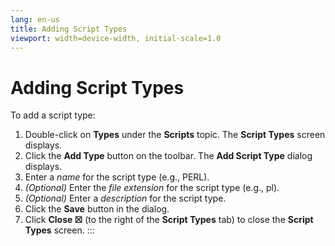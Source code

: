 ```yaml
---
lang: en-us
title: Adding Script Types
viewport: width=device-width, initial-scale=1.0
---
```


#  Adding Script Types

To add a script type:

1.  Double-click on **Types** under the **Scripts** topic. The **Script
    Types** screen displays.
2.  Click the **Add Type** button on the toolbar. The **Add Script
    Type** dialog displays.
3.  Enter a *name* for the script type (e.g., PERL).
4.  *(Optional)* Enter the *file extension* for the
    script type (e.g., pl).
5.  *(Optional)* Enter a *description* for the script
    type.
6.  Click the **Save** button in the dialog.
7.  Click **Close ☒** (to the right of the **Script Types** tab) to
    close the **Script Types** screen.
:::

 

